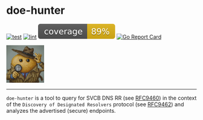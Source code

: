# doe-hunter

[![test](https://github.com/steffsas/doe-hunter/actions/workflows/test.yml/badge.svg?branch=main)](https://github.com/steffsas/doe-hunter/actions/workflows/test.yml)
[![lint](https://github.com/steffsas/doe-hunter/actions/workflows/lint.yml/badge.svg?branch=main)](https://github.com/steffsas/doe-hunter/actions/workflows/lint.yml)
[![coverage](https://raw.githubusercontent.com/steffsas/doe-hunter/badges/.badges/main/coverage.svg)](/.github/.testcoverage.yml)
[![Go Report Card](https://goreportcard.com/badge/github.com/steffsas/doe-hunter/lib?cache=v1)](https://goreportcard.com/report/github.com/steffsas/doe-hunter/lib)

<img src="./img/icon.png" alt="drawing" width="100"/>

----

`doe-hunter` is a tool to query for SVCB DNS RR (see [RFC9460](https://www.rfc-editor.org/rfc/rfc9460)) in the context of the `Discovery of Designated Resolvers` protocol (see [RFC9462](https://www.rfc-editor.org/rfc/rfc9462)) and analyzes the advertised (secure) endpoints.

